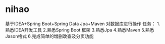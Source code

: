 # nihao
基于IDEA+Spring Boot+Spring Data Jpa+Maven 对数据库进行操作
任务：
	1.熟悉IDEA开发工具
	2.熟悉Spring Boot 框架
	3.熟悉Jpa
	4.熟悉Maven
	5.熟悉Jason格式
	6.完成简单的增删改查及分页功能
